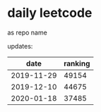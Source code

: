# daily leetcode

as repo name

updates:

date | ranking
-----|------
2019-11-29|49154
2019-12-10|44675
2020-01-18|37485
